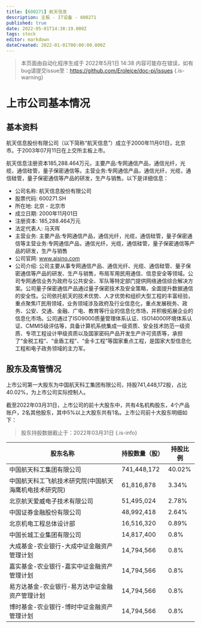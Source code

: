```yaml
---
title: [600271] 航天信息
description: 主板 - IT设备 - 600271
published: true
date: 2022-05-01T14:38:19.000Z
tags: stock
editor: markdown
dateCreated: 2022-01-01T00:00:00.000Z
---
```


> 本页面由自动化程序生成于 2022年5月1日 14:38
> 内容可能存在错误，如有bug请提交issue至：https://github.com/Eroleice/doc-pi/issues
{.is-warning}

# 上市公司基本情况

## 基本资料

航天信息股份有限公司（以下简称“航天信息”）成立于2000年11月01日，北京市。于2003年07月11日在上交所主板上市。

航天信息注册资本185,288.464万元，主要产品:专网通信产品，通信光纤，光缆，通信硅管，量子保密通信等。主营业务:专网通信产品，通信光纤，光缆，通信硅管，量子保密通信等产品的研发，生产与销售。以下是详细信息：

- 公司名称: 航天信息股份有限公司
- 股票代码: 600271.SH
- 所在地: 北京 - 北京市
- 成立日期: 2000年11月01日
- 注册资本: 185,288.464万元
- 法定代表人: 马天晖
- 主营业务: 主要产品:专网通信产品，通信光纤，光缆，通信硅管，量子保密通信等主营业务:专网通信产品，通信光纤，光缆，通信硅管，量子保密通信等产品的研发，生产与销售
- 公司官网: www.aisino.com
- 公司介绍: 公司主要从事专网通信产品、通信光纤、光缆、通信硅管、量子保密通信等产品的研发、生产与销售，布局军用民用通信、信息安全等领域。公司专网通信业务为政府与公共安全、军队等特定部门提供网络通信综合解决方案。公司量子保密通信产品通过量子保密技术及安全策略，全面提升数据通信的安全性。公司依托航天的技术优势、人才优势和组织大型工程的丰富经验，重点聚焦IT民用领域，业务领域涉及政府及行业信息化，重点发展税务、政务、公安、交通、金融、广电、教育等行业的信息化市场，并积极拓展企业的信息化市场。公司通过了ISO9000质量管理体系认证、ISO14000环境体系认证、CMMI5级评估等，具备计算机系统集成一级资质、安全技术防范一级资质、专项工程设计甲级资质以及国家密码产品开发生产许可资质等，承担了“金税工程”、“金盾工程”、“金卡工程”等国家重点工程，是国家大型信息化工程和电子政务领域的主力军。


## 股东及高管情况

上市公司第一大股东为中国航天科工集团有限公司，持股741,448,172股，占比40.02%，为上市公司实际控制人。

截至2022年03月31日，上市公司的前十大股东中，共有4名机构股东，4个产品账户，2名其他股东，其中5%以上大股东共有1名。上市公司前十大股东明细如下：

> 股东持股数据截止于：2022年03月31日
{.is-info}

| 股东名称 | 持股数量（股） | 持股比例 |
| --- | --- | --- |
| 中国航天科工集团有限公司 | 741,448,172 | 40.02% |
| 中国航天科工飞航技术研究院(中国航天海鹰机电技术研究院) | 61,816,878 | 3.34% |
| 北京航天爱威电子技术有限公司 | 51,495,024 | 2.78% |
| 中国证券金融股份有限公司 | 48,992,418 | 2.64% |
| 北京机电工程总体设计部 | 16,516,320 | 0.89% |
| 中国长城工业集团有限公司 | 14,817,400 | 0.8% |
| 大成基金-农业银行-大成中证金融资产管理计划 | 14,794,566 | 0.8% |
| 嘉实基金-农业银行-嘉实中证金融资产管理计划 | 14,794,566 | 0.8% |
| 易方达基金-农业银行-易方达中证金融资产管理计划 | 14,794,566 | 0.8% |
| 博时基金-农业银行-博时中证金融资产管理计划 | 14,794,566 | 0.8% |




